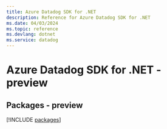 ```yaml
---
title: Azure Datadog SDK for .NET
description: Reference for Azure Datadog SDK for .NET
ms.date: 04/03/2024
ms.topic: reference
ms.devlang: dotnet
ms.service: datadog
---
```

# Azure Datadog SDK for .NET - preview
## Packages - preview
[!INCLUDE [packages](datadog-index.md)]